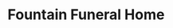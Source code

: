 ---
title: "Fountain Funeral Home"
url: /muskegon/fountain-funeral-home/
shop: funeral directors
---